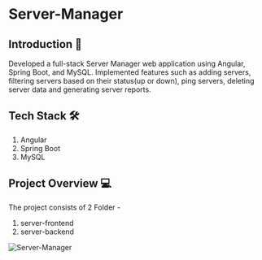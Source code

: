 # Server-Manager

## Introduction 👋

Developed a full-stack Server Manager web application using Angular, Spring Boot, and MySQL.
Implemented features such as adding servers, filtering servers based on their status(up or down), ping servers, deleting server data and
generating server reports.

## Tech Stack 🛠️

1. Angular
2. Spring Boot
3. MySQL

## Project Overview 💻

The project consists of 2 Folder -
1. server-frontend
2. server-backend


![Server-Manager](https://github.com/shivang17d/Server-Manager/assets/86548591/e49b3fa0-12c1-48ed-a434-ff8d97dea2a9)

